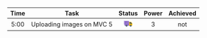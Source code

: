 |Time    |   Task   | Status | Power |Achieved|
|:--------:|:--------:|:--------:|:--------:|:--------:|
|5:00 | Uploading images on MVC 5| <img src="../../Helpers/inprogerss.png" style="width:20px">|3|not|